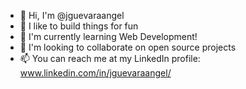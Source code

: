 - 👋 Hi, I'm @jguevaraangel
- 🤠 I like to build things for fun
- 🌱 I'm currently learning Web Development!
- 👯 I'm looking to collaborate on open source projects
- 📫 You can reach me at my LinkedIn profile: www.linkedin.com/in/jguevaraangel/
